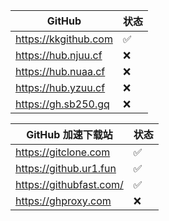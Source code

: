 | GitHub      | 状态           |
| ------------- | -------------- |
| https://kkgithub.com | ✅ |
| https://hub.njuu.cf | ❌ |
| https://hub.nuaa.cf | ❌ |
| https://hub.yzuu.cf | ❌ |
| https://gh.sb250.gq | ❌ |

| GitHub 加速下载站    | 状态       |
| -------------- | -------------- |
| https://gitclone.com    | ✅ |
| https://github.ur1.fun | ✅ |
| https://githubfast.com/ | ✅ |
| https://ghproxy.com  | ❌ |
